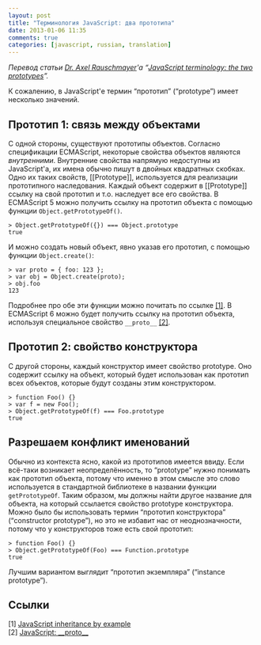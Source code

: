 ```yaml
---
layout: post
title: "Терминология JavaScript: два прототипа"
date: 2013-01-06 11:35
comments: true
categories: [javascript, russian, translation]
---
```


*Перевод статьи [Dr. Axel Rauschmayer](http://rauschma.de/)'а “[JavaScript terminology: the two prototypes](http://www.2ality.com/2013/01/two-prototypes.html)”.*

К сожалению, в JavaScript'е термин “прототип” (“prototype”) имеет несколько значений.


## Прототип 1: связь между объектами
С одной стороны, существуют прототипы объектов. Согласно спецификации ECMAScript, некоторые свойства объектов являются *внутренними*. Внутренние свойства напрямую недоступны из JavaScript'а, их имена обычно пишут в двойных квадратных скобках. Одно их таких свойств, [[Prototype]], используется для реализации прототипного наследования. Каждый объект содержит в [[Prototype]] ссылку на свой прототип и т.о. наследует все его свойства. В ECMAScript 5 можно получить ссылку на прототип объекта с помощью функции `Object.getPrototypeOf()`.

    > Object.getPrototypeOf({}) === Object.prototype
    true

И можно создать новый объект, явно указав его прототип, с помощью функции `Object.create()`:

    > var proto = { foo: 123 };
    > var obj = Object.create(proto);
    > obj.foo
    123

Подробнее про обе эти функции можно почитать по ссылке [[1]](#ref1). В ECMAScript 6 можно будет получить ссылку на прототип объекта, используя специальное свойство `__proto__` [[2]](#ref2).


## Прототип 2: свойство конструктора
С другой стороны, каждый конструктор имеет свойство prototype. Оно содержит ссылку на объект, который будет использован как прототип всех объектов, которые будут созданы этим конструктором.

    > function Foo() {}
    > var f = new Foo();
    > Object.getPrototypeOf(f) === Foo.prototype
    true


## Разрешаем конфликт именований
Обычно из контекста ясно, какой из прототипов имеется ввиду. Если всё-таки возникает неопределённость, то “prototype” нужно понимать как прототип объекта, потому что именно в этом смысле это слово используется в стандартной библиотеке в названии функции `getPrototypeOf`. Таким образом, мы должны найти другое название для объекта, на который ссылается свойство prototype конструктора. Можно было бы использовать термин “прототип конструктора” (“constructor prototype”), но это не избавит нас от неоднозначности, потому что у конструкторов тоже есть свой прототип:

    > function Foo() {}
    > Object.getPrototypeOf(Foo) === Function.prototype
    true

Лучшим вариантом выглядит “прототип экземпляра” (“instance prototype”).


## Ссылки
<a id="ref1"></a>[1] [JavaScript inheritance by example](http://www.2ality.com/2012/01/js-inheritance-by-example.html)  
<a id="ref2"></a>[2] [JavaScript: \_\_proto\_\_](http://www.2ality.com/2012/10/proto.html)
